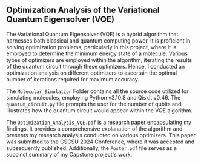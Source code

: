## Optimization Analysis of the Variational Quantum Eigensolver (VQE)

The Variational Quantum Eigensolver (VQE) is a hybrid algorithm that harnesses both classical and quantum computing power. 
It is proficient in solving optimization problems, particularly in this project, where it is employed to determine the 
minimum energy state of a molecule. Various types of optimizers are employed within the algorithm, iterating the 
results of the quantum circuit through these optimizers. Hence, I conducted an optimization analysis on different optimizers 
to ascertain the optimal number of iterations required for maximum accuracy.

The `Molecular_Simulation` Folder contains all the source code utilized for simulating molecules, employing 
Python v3.10.8 and Qiskit v0.46. The `quantum_circuit.py` file prompts the user for the number of qubits and 
illustrates how the quantum circuit would appear within the VQE algorithm.

The `Optimization_Analysis_VQE.pdf` is a research paper encapsulating my findings. It provides a comprehensive explanation 
of the algorithm and presents my research analysis conducted on various optimizers. This paper was submitted to the
CSCSU 2024 Conference, where it was accepted and subsequently published. Additionally, the `Poster.pdf` file serves as a
succinct summary of my Capstone project's work.
